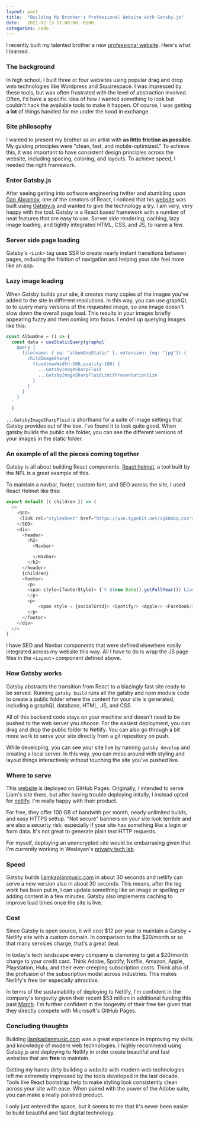 ```yaml
---
layout: post
title:  "Building My Brother's Professional Website with Gatsby.js"
date:   2021-02-13 17:00:00 -0500
categories: code
---
```


I recently built my talented brother a new [professional website](https://liamkaplanmusic.com). Here's what I learned.

### The background

In high school, I built three or four websites using popular drag and drop web technologies like Wordpress and Squarespace. I was impressed by these tools, but was often frustrated with the level of abstraction involved. Often, I'd have a specific idea of how I wanted something to look but couldn't hack the available tools to make it happen. Of course, I was getting **a lot** of things handled for me under the hood in exchange.

### Site philosophy

I wanted to present my brother as an artist with **as little friction as possible**. My guiding principles were "clean, fast, and mobile-optimized." To achieve this, it was important to have consistent design principles across the website, including spacing, coloring, and layouts. To achieve speed, I needed the right framework.

### Enter Gatsby.js

After seeing getting into software engineering twitter and stumbling upon [Dan Abramov](https://twitter.com/dan_abramov?ref_src=twsrc%5Egoogle%7Ctwcamp%5Eserp%7Ctwgr%5Eauthor), one of the creators of React, I noticed that his [website](https://overreacted.io/) was built using [Gatsby.js](https://www.gatsbyjs.com/) and wanted to give the technology a try. I am very, very happy with the tool. Gatsby is a React based framework with a number of neat features that are easy to use. Server side rendering, caching, lazy image loading, and tightly integrated HTML, CSS, and JS, to name a few.

### Server side page loading

Gatsby's `<Link>` tag uses SSR to create nearly instant transitions between pages, reducing the friction of navigation and helping your site feel more like an app.

### Lazy image loading

When Gatsby builds your site, it creates many copies of the images you've added to the site in different resolutions. In this way, you can use graphQL to to query many versions of the requested image, so one image doesn't slow down the overall page load. This results in your images briefly appearing fuzzy and then coming into focus. I ended up querying images like this:

```javascript
const AlbumOne = () => {
  const data = useStaticQuery(graphql`
    query {
      file(name: { eq: "albumOneStatic" }, extension: {eq: "jpg"}) {
        childImageSharp{
          fluid(maxWidth:500,quality:100) {
            ...GatsbyImageSharpFluid
            ...GatsbyImageSharpFluidLimitPresentationSize
          }
        }
      }
    }
  `
  )
```

`...GatsbyImageSharpFluid` is shorthand for a suite of image settings that Gatsby provides out of the box. I've found it to look quite good. When gatsby builds the public site folder, you can see the different versions of your images in the static folder.

### An example of all the pieces coming together

Gatsby is all about building React components. [React helmet](https://www.npmjs.com/package/react-helmet), a tool built by the NFL is a great example of this.

To maintain a navbar, footer, custom font, and SEO across the site, I used React Helmet like this:

```javascript
export default ({ children }) => (
  <>
    <SEO>
     <link rel="stylesheet" href="https://use.typekit.net/syk0xbq.css"></link>
    </SEO>
    <div>
      <header>
        <h2>
          <Navbar>

          </Navbar>
        </h2>
      </header>
      {children}
      <footer> 
        <p>
        <span style={footerStyle}> {`© ${new Date().getFullYear()} Liam Kaplan`} </span>
        </p>
        <p>
            <span style = {socialGrid}> <Spotify/> <Apple/> <Facebook/> </span>
        </p>
      </footer>
    </div>
  </>
)
```

I have SEO and Navbar components that were defined elsewhere easily integrated across my website this way. All I have to do is wrap the JS page files in the `<Layout>` component defined above.

### How Gatsby works

Gatsby abstracts the transition from React to a blazingly fast site ready to be served. Running `gatsby build` runs all the gatsby and npm module code to create a public folder where the content for your site is generated, including a graphQL database, HTML, JS, and CSS. 

All of this backend code stays on your machine and doesn't need to be pushed to the web server you choose. For the easiest deployment, you can drag and drop the public folder to Netlify. You can also go through a bit more work to serve your site directly from a git repository on push. 

While developing, you can see your site live by running `gatsby develop` and creating a local server. In this way, you can mess around with styling and layout things interactively without touching the site you've pushed live.

### Where to serve

This [website](https://owenmkaplan.com) is deployed on GitHub Pages. Originally, I intended to serve Liam's site there, but after having trouble deploying initally, I instead opted for [netlify](https://www.netlify.com). I'm really happy with their product. 

For free, they offer 100 GB of bandwith per month, nearly unlimited builds, and easy HTTPS settup. "Not secure" banners on your site look terrible and are also a security risk, especially if your site has something like a login or form data. It's not great to generate plain text HTTP requests. 

For myself, deploying an unencrypted site would be embarrasing given that I'm currently working in Wesleyan's [privacy tech lab](https://www.privacytechlab.org/).

### Speed

Gatsby builds [liamkaplanmusic.com](https://liamkaplanmusic.com) in about 30 seconds and netlify can serve a new version also in about 30 seconds. This means, after the leg work has been put in, I can update something like an image or spelling or adding content in a few minutes. Gatsby also implements caching to improve load times once the site is live.


### Cost

Since Gatsby is open source, it will cost $12 per year to maintain a Gatsby + Netlify site with a custom domain. In comparison to the $20/month or so that many services charge, that's a great deal.

In today's tech landscape every company is clamoring to get a $20/month charge to your credit card. Think Adobe, Spotify, Netflix, Amazon, Apple, Playstation, Hulu, and their ever-creeping subscription costs. Think also of the profusion of the subscription model across industries. This makes Netlify's free tier especially attractive. 

In terms of the sustainability of deploying to Netlify, I'm confident in the company's longevity given their recent $53 million in additional funding this past [March](https://news.crunchbase.com/news/investors-serve-up-53m-in-series-c-funding-to-web-dev-platform-netlify/). I'm further confident in the longevity of their free tier given that they directly compete with Microsoft's GitHub Pages.

### Concluding thoughts

Building [liamkaplanmusic.com](https://liamkaplanmusic.com) was a great experience in improving my skills and knowledge of modern web technologies. I highly recommend using Gatsby.js and deploying to Netlify in order create beautiful and fast websites that are **free** to maintain. 

Getting my hands dirty building a website with modern web technologies left me extremely impressed by the tools developed in the last decade. Tools like React bootstrap help to make styling look consistently clean across your site with ease. When paired with the power of the Adobe suite, you can make a really polished product.

I only just entered the space, but it seems to me that it's never been easier to build beautiful and fast digital technology.